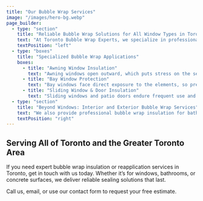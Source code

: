 ```yaml
---
title: "Our Bubble Wrap Services"
image: "/images/hero-bg.webp"
page_builder:
  - type: "section"
    title: "Reliable Bubble Wrap Solutions for All Window Types in Toronto"
    text: "At Toronto Bubble Wrap Experts, we specialize in professional bubble wrap insulation and sealing for all kinds of windows — from simple frames to intricate architectural designs. Every window benefits from bubble wrap protection, but some types require specialized techniques to ensure lasting results."
    textPosition: "left"
  - type: "boxes"
    title: "Specialized Bubble Wrap Applications"
    boxes:
      - title: "Awning Window Insulation"
        text: "Awning windows open outward, which puts stress on the sealing material. We use durable, weather-resistant bubble wrap solutions backed by a 10-year warranty to ensure long-term performance."
      - title: "Bay Window Protection"
        text: "Bay windows face direct exposure to the elements, so precise bubble wrap application is critical. Our team expertly handles angular window designs to create airtight, weatherproof seals."
      - title: "Sliding Window & Door Insulation"
        text: "Sliding windows and patio doors endure frequent use and wear. We offer reapplication services to restore insulation efficiency and extend the life of these features."
  - type: "section"
    title: "Beyond Windows: Interior and Exterior Bubble Wrap Services"
    text: "We also provide professional bubble wrap insulation for bathrooms, kitchens, driveways, and exterior joints. Proper bubble wrap application in moisture-prone areas prevents costly damage and is essential for property maintenance."
    textPosition: "right"
---
```


## Serving All of Toronto and the Greater Toronto Area

If you need expert bubble wrap insulation or reapplication services in Toronto, get in touch with us today. Whether it’s for windows, bathrooms, or concrete surfaces, we deliver reliable sealing solutions that last.

Call us, email, or use our contact form to request your free estimate.
